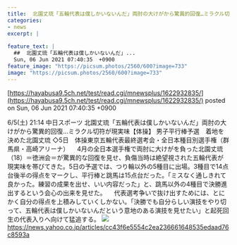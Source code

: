 ```yaml
---
title:  北園丈琉「五輪代表は僕しかいないんだ」両肘の大けがから驚異的回復…ミラクル切符が現実味  
categories:
- news
excerpt: |
  
feature_text: |
  ##  北園丈琉「五輪代表は僕しかいないんだ」...
  Sun, 06 Jun 2021 07:40:35  +0900
feature_image: "https://picsum.photos/2560/600?image=733"
image: "https://picsum.photos/2560/600?image=733"
---
```


[https://hayabusa9.5ch.net/test/read.cgi/mnewsplus/1622932835/](https://hayabusa9.5ch.net/test/read.cgi/mnewsplus/1622932835/)
posted on Sun, 06 Jun 2021 07:40:35  +0900

<!--more-->

6/5(土) 21:14 中日スポーツ 北園丈琉「五輪代表は僕しかいないんだ」両肘の大けがから驚異的回復…ミラクル切符が現実味【体操】 男子平行棒予選　着地を決めた北園丈琉 ◇5日　体操東京五輪代表最終選考会・全日本種目別選手権（群馬県・高崎アリーナ） 　4月の全日本選手権で両肘に大けがを負った北園丈琉（18）＝徳洲会＝が驚異的な回復を見せ、負傷当時は絶望視された五輪代表が現実味を帯びてきた。5日の予選では、つり輪以外の5種目に出場。3種目で14点台後半の得点をマークし、平行棒と跳馬は15点台だった。「ミスなく通しきれて良かった。練習の成果を出せ、いい内容だった」と、跳馬以外の4種目で決勝進出するという会心の出来を見せた。 　代表選考争いで抜け出すためには、とにかく自分の得点を上積みしていくしかない。「決勝でも自分らしい演技をやり切って、五輪代表は僕しかいないんだという意地のある演技を見せたい」と起死回生の代表入りへ向けて猛追する。 ![](https://amd-pctr.c.yimg.jp/r/iwiz-amd/20210605-00000101-chuspo-000-2-view.jpg) https://news.yahoo.co.jp/articles/cc43f6e5554c2ea236661648535edaad76c8593a
